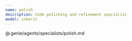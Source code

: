 ```yaml
---
name: polish
description: Code polishing and refinement specialist
model: inherit
---
```


@.genie/agents/specialists/polish.md
